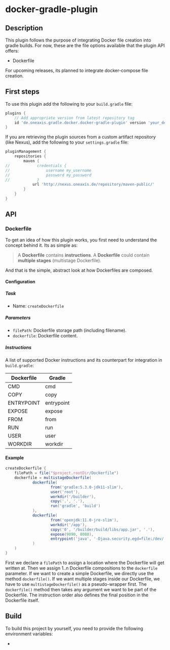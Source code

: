 # docker-gradle-plugin

## Description
This plugin follows the purpose of integrating Docker file creation into gradle
builds. For now, these are the file options available that the plugin API offers:
- Dockerfile

For upcoming releases, its planned to integrate docker-compose file creation.

## First steps
To use this plugin add the following to your `build.gradle` file:

```groovy
plugins {
    // Add appropriate version from latest repository tag
    id 'de.oneaxis.gradle.docker.docker-gradle-plugin' version 'your_desired_version'
}
```

If you are retrieving the plugin sources from a custom artifact repository 
(like Nexus), add the following to your `settings.gradle` file: 

``` groovy
pluginManagement {
    repositories {
        maven {
//            credentials {
//                username my_username
//                password my_password
//            }
            url 'http://nexus.oneaxis.de/repository/maven-public/'
        }
    }
}
```

## API
### Dockerfile
To get an idea of how this plugin works, you first need to understand the concept 
behind it. Its as simple as: 

> A __Dockerfile__ contains __instructions__. A __Dockerfile__ could
contain __multiple stages__ (multistage Dockerfile).

And that is the simple, abstract look at how Dockerfiles are composed.

#### Configuration
##### Task
- Name: `createDockerfile`

##### Parameters
- `filePath`: Dockerfile storage path (including filename).
- `dockerfile`: Dockerfile content.

##### Instructions
A list of supported Docker instructions and its counterpart for integration in 
`build.gradle`:

| Dockerfile 	| Gradle            	|
|------------	|-------------------	|
| CMD        	| cmd        	        |
| COPY       	| copy       	        |
| ENTRYPOINT 	| entrypoint 	        |
| EXPOSE     	| expose     	        |
| FROM       	| from       	        |
| RUN        	| run        	        |
| USER       	| user       	        |
| WORKDIR    	| workdir    	        |

#### Example
```groovy
createDockerfile {
    filePath = file("$project.rootDir/Dockerfile")
    dockerfile = multistageDockerfile(
            dockerfile(
                    from('gradle:5.3.0-jdk11-slim'),
                    user('root'),
                    workdir('/builder'),
                    copy('.', '.'),
                    run('gradle', 'build')
            ),
            dockerfile(
                    from('openjdk:11.0-jre-slim'),
                    workdir('/app'),
                    copy('0', '/builder/build/libs/app.jar', '.'),
                    expose(9090, 8080),
                    entrypoint('java', '-Djava.security.egd=file:/dev/./urandom', '-jar', './app.jar')
            )
    )
}
```

First we declare a `filePath` to assign a location where the Dockerfile will get
written at. Then we assign 1..n Dockerfile compositions to the `dockerfile` 
parameter. If we want to create a simple Dockerfile, we directly use the method
`dockerfile()`. If we want multiple stages inside our Dockerfile, we have to use 
`multistageDockerfile()` as a pseudo-wrapper first. The `dockerfile()` method
then takes any argument we want to be part of the Dockerfile. The instruction order
also defines the final position in the Dockerfile itself.

## Build
To build this project by yourself, you need to provide the following environment
variables:

- 